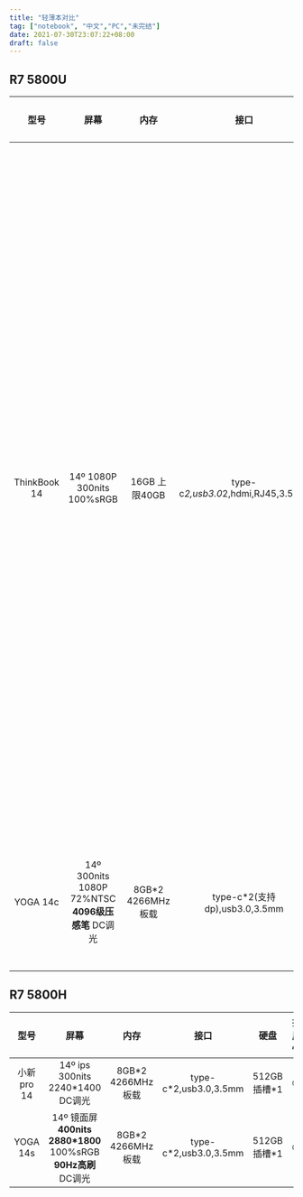 ```yaml
---
title: "轻薄本对比"
tag: ["notebook", "中文","PC","未完结"]
date: 2021-07-30T23:07:22+08:00
draft: false
---
```


## R7 5800U
| 型号 | 屏幕 | 内存 | 接口 | 硬盘 | 扩展性 | 价格 | 备注 | 缺陷 |
| :--: | :--: | :--: | :--: | :--: | :--: | :--: | :--: | :--: |
| ThinkBook 14 | 14º 1080P 300nits 100%sRGB | 16GB 上限40GB | type-c*2,usb3.0*2,hdmi,RJ45,3.5mm | 512GB 双pcie SSD 上限2TB | 😐 | 4800 | 60Wh,1.4kg,wifi6,65W电源适配器,背光键盘,180度开合,指纹解锁 | 缺点:目前大多数14/15中招的现象，原装台达/光宝电源不适配（电脑有没有问题不好说），导致电脑运行时尤其是运行大程序时出现电源断联现象，也就是电源指示灯和充电指示灯同时闪烁。而官方至今仍未给一明确处理意见。 |
| YOGA 14c | 14º 300nits 1080P 72%NTSC <b>4096级压感笔</b> DC调光 | 8GB*2 4266MHz 板载 | type-c*2(支持dp),usb3.0,3.5mm | 512GB 插槽*1 | 😅 | 6000 | 71Wh,1.41kg,wifi6,65W电源适配器,支持100W的PD快充,背光键盘,指纹识别 | 翻转状态下，BIOS对性能的调度被压得很低 |
  
## R7 5800H
| 型号 | 屏幕 | 内存 | 接口 | 硬盘 | 扩展性 | 价格 | 备注 | 缺陷 |
| :--: | :--: | :--: | :--: | :--: | :--: | :--: | :--: | :--: |
| 小新pro 14 | 14º ips 300nits 2240*1400 DC调光 | 8GB*2 4266MHz 板载 | type-c*2,usb3.0,3.5mm | 512GB 插槽*1 | 😅 | 5700 | 61Wh,1.32kg,wifi6,95W快充,背光键盘,人脸识别,性能激进,散热ok | |
| YOGA 14s | 14º 镜面屏 <b>400nits</b> <b>2880*1800</b> 100%sRGB <b>90Hz高刷</b> DC调光 | 8GB*2 4266MHz 板载 | type-c*2,usb3.0,3.5mm | 512GB 插槽*1 | 😅 | 6200 | 61Wh,1.38kg,wifi6,95W快充,背光键盘,人脸识别 | |
